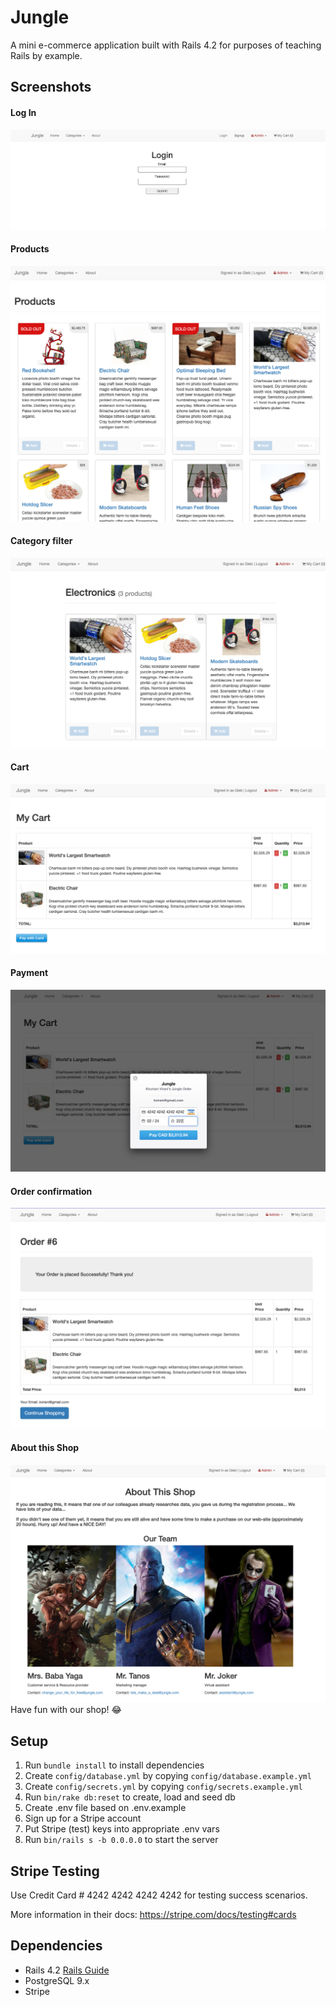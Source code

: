 # Jungle

A mini e-commerce application built with Rails 4.2 for purposes of teaching Rails by example.

## Screenshots
#### Log In
![Log In](https://github.com/glebshkut/Jungle/blob/master/docs/login.png?raw=true)
#### Products
![Products](https://github.com/glebshkut/Jungle/blob/master/docs/products.png?raw=true)
#### Category filter
![Category filter](https://github.com/glebshkut/Jungle/blob/master/docs/category.png?raw=true)
#### Cart
![Cart](https://github.com/glebshkut/Jungle/blob/master/docs/cart.png?raw=true)
#### Payment
![Payment](https://github.com/glebshkut/Jungle/blob/master/docs/payment.png?raw=true)
#### Order confirmation
![Order confirmation](https://github.com/glebshkut/Jungle/blob/master/docs/order_info.png?raw=true)
#### About this Shop
![About this Shop](https://github.com/glebshkut/Jungle/blob/master/docs/about_shop.png?raw=true)
Have fun with our shop! 😂

## Setup

1. Run `bundle install` to install dependencies
2. Create `config/database.yml` by copying `config/database.example.yml`
3. Create `config/secrets.yml` by copying `config/secrets.example.yml`
4. Run `bin/rake db:reset` to create, load and seed db
5. Create .env file based on .env.example
6. Sign up for a Stripe account
7. Put Stripe (test) keys into appropriate .env vars
8. Run `bin/rails s -b 0.0.0.0` to start the server

## Stripe Testing

Use Credit Card # 4242 4242 4242 4242 for testing success scenarios.

More information in their docs: <https://stripe.com/docs/testing#cards>

## Dependencies

* Rails 4.2 [Rails Guide](http://guides.rubyonrails.org/v4.2/)
* PostgreSQL 9.x
* Stripe
